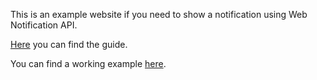 This is an example website if you need to show a notification using Web Notification API.

<a href="https://medium.com/@fazi.ruben/web-notification-api-simple-usage-d7796ad25afc">Here</a> you can find the guide.

You can find a working example <a href="https://master.d2k9i198dc65zj.amplifyapp.com">here</a>.